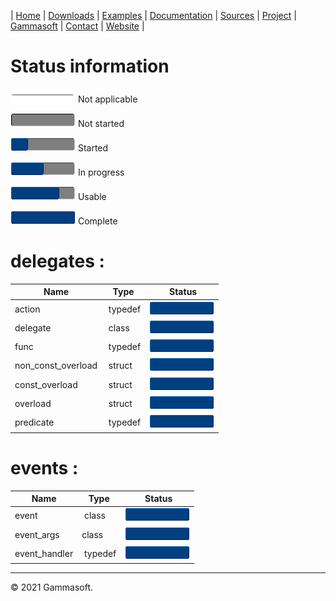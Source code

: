 | [Home](home.md) | [Downloads](downloads.md) | [Examples](examples.md) | [Documentation](documentation.md) | [Sources](https://github.com/gammasoft71/delegates) | [Project](https://sourceforge.net/projects/delegates/) | [Gammasoft](https://gammasoft71.wixsite.com/gammasoft) | [Contact](contact.md) | [Website](https://gammasoft71.wixsite.com/delegates) |

# Status information

![progressina](pictures/progress_ina.png) Not applicable

![progress0](pictures/progress0.png) Not started

![progress25](pictures/progress25.png) Started

![progress50](pictures/progress50.png) In progress

![progress75](pictures/progress75.png) Usable

![progress100](pictures/progress100.png) Complete

# delegates :

| Name               | Type    | Status                                   |
|--------------------|---------|------------------------------------------|
| action             | typedef | ![progress100](pictures/progress100.png) |
| delegate           | class   | ![progress100](pictures/progress100.png) |
| func               | typedef | ![progress100](pictures/progress100.png) |
| non_const_overload | struct  | ![progress100](pictures/progress100.png) |
| const_overload     | struct  | ![progress100](pictures/progress100.png) |
| overload           | struct  | ![progress100](pictures/progress100.png) |
| predicate          | typedef | ![progress100](pictures/progress100.png) |

# events :

| Name              | Type    | Status                                   |
|-------------------|---------|------------------------------------------|
| event             | class   | ![progress100](pictures/progress100.png) |
| event_args        | class   | ![progress100](pictures/progress100.png) |
| event_handler     | typedef | ![progress100](pictures/progress100.png) |
  
______________________________________________________________________________________________

© 2021 Gammasoft.
